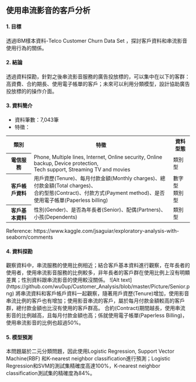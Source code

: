<h2>使用串流影音的客戶分析</h2>

<h4>1. 目標</h4>
透過IBM樣本資料-Telco Customer Churn Data Set ，探討客戶資料和串流影音使用行為的關係。

<h4>2. 結論</h4>
	透過資料探勘，針對之後串流影音服務的廣告投放標的，可以集中在以下的客群：高資費、合約期長、使用電子帳單的客戶；未來可以利用分類模型，設計協助廣告投放標的的操作介面。

<h4>3. 資料簡介</h4>
     <ul>
     <li>資料筆數：7,043筆</li>
     <li>特徵：</li>
     </ul>
<table>
  <tr>
    <th>類別</th>
    <th>特徵</th>
    <th>資料型態</th>
  </tr>
  <tr>
    <th>電信服務</th>
    <td>Phone, Multiple lines, Internet, Online security, Online backup, Device protection,</br> 
        Tech support, Streaming TV and movies</td>
    <td>類別型</td>
  <tr>
    <th>客戶帳戶資料</th>
    <td>用戶資歷(Tenure)、每月付款金額(Monthly charges)、總付款金額(Total charges)、</br>
        合約型態(Contract)、付款方式(Payment method)、是否使用電子帳單(Paperless billing)</td>
    <td>數字型</br>
        類別型</td>
  </tr>
  <tr>
    <th>客戶基本資料</th>
    <td>性別(Gender)、是否為年長者(Senior)、配偶(Partners)、
        小孩(Dependents)</td>
    <td>類別型</td>
  </tr>
</table>
Reference: https://www.kaggle.com/jsaguiar/exploratory-analysis-with-seaborn/comments

<h4>4. 資料探勘</h4>
	觀察資料中，串流服務的使用比例相近；結合客戶基本資料進行觀察，在年長者的使用者，使用串流影音服務的比例較多，非年長者的客戶群在使用比例上沒有明顯差異；性別資料跟串流影音的使用較沒關係。	
![Alt text](https://github.com/wu0up/Customer_Analysis/blob/master/Picture/Senior.png)
  將串流資料和客戶帳戶資料一起觀察，隨著用戶資歷(Tenure)增加，使用影音串流比例的客戶也有增加；使用影音串流的客戶，屬於每月付款金額較高的客戶群，總付款金額也比沒有使用的客戶群高。
  合約(Contract)期間越長，使用串流影音的比例越高，且每月付款金額也高；係就使用電子帳單(Paperless Billing)，使用串流影音的比例也超過50%。

<h4>5. 模型預測</h4>
	本問題屬於二元分類問題，因此使用Logistic Regression, Support Vector Machine(RBF) 和K-nearest neighbor classification進行預測；Logistic Regression和SVM的測試集精確度高達100%，K-nearest neighbor classification測試集的精確度為84%。
